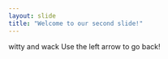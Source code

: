 ```yaml
---
layout: slide
title: "Welcome to our second slide!"
---
```

witty and wack
Use the left arrow to go back!
